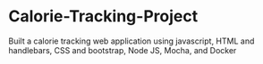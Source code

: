 # Calorie-Tracking-Project
Built a calorie tracking web application using javascript, HTML and handlebars, CSS and bootstrap, Node JS, Mocha, and Docker
